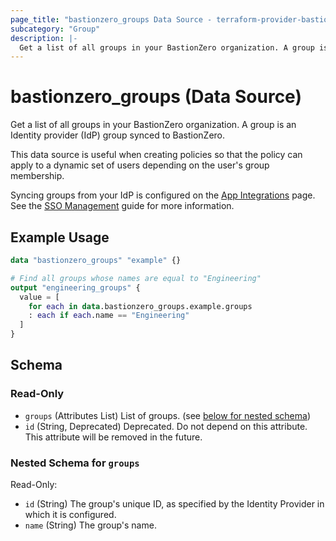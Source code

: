 ```yaml
---
page_title: "bastionzero_groups Data Source - terraform-provider-bastionzero"
subcategory: "Group"
description: |-
  Get a list of all groups in your BastionZero organization. A group is an Identity provider (IdP) group synced to BastionZero.
---
```


# bastionzero_groups (Data Source)

Get a list of all groups in your BastionZero organization. A group is an Identity provider (IdP) group synced to BastionZero.

This data source is useful when creating policies so that the policy can apply
to a dynamic set of users depending on the user's group membership.

Syncing groups from your IdP is configured on the [App
Integrations](https://cloud.bastionzero.com/admin/integrations) page. See the
[SSO
Management](https://docs.bastionzero.com/docs/admin-guide/authentication/sso-management)
guide for more information.

## Example Usage

```terraform
data "bastionzero_groups" "example" {}

# Find all groups whose names are equal to "Engineering"
output "engineering_groups" {
  value = [
    for each in data.bastionzero_groups.example.groups
    : each if each.name == "Engineering"
  ]
}
```

<!-- schema generated by tfplugindocs -->
## Schema

### Read-Only

- `groups` (Attributes List) List of groups. (see [below for nested schema](#nestedatt--groups))
- `id` (String, Deprecated) Deprecated. Do not depend on this attribute. This attribute will be removed in the future.

<a id="nestedatt--groups"></a>
### Nested Schema for `groups`

Read-Only:

- `id` (String) The group's unique ID, as specified by the Identity Provider in which it is configured.
- `name` (String) The group's name.